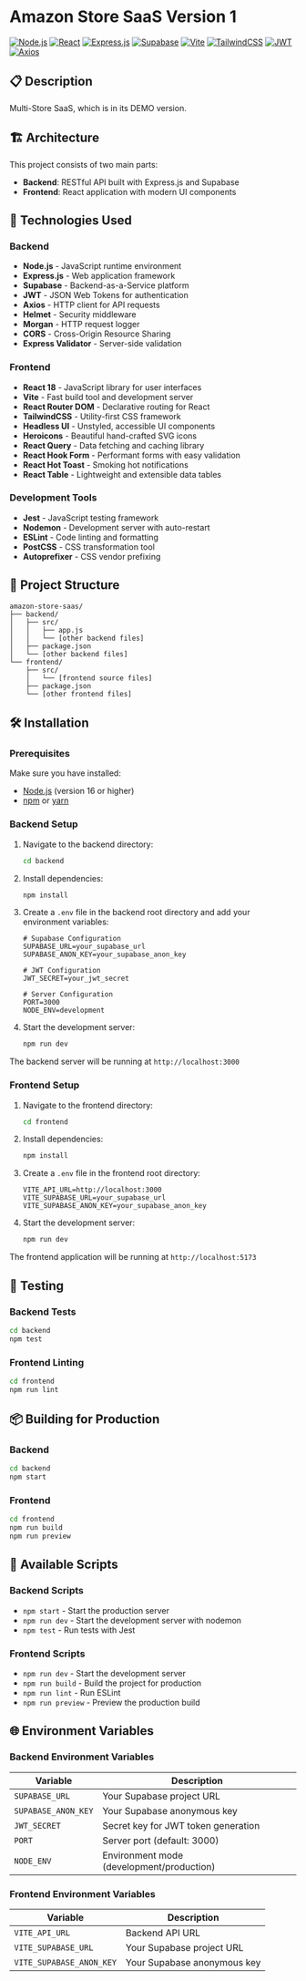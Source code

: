 # Amazon Store SaaS Version 1

[![Node.js](https://img.shields.io/badge/Node.js-43853D?style=for-the-badge&logo=node.js&logoColor=white)](https://nodejs.org/)
[![React](https://img.shields.io/badge/React-20232A?style=for-the-badge&logo=react&logoColor=61DAFB)](https://reactjs.org/)
[![Express.js](https://img.shields.io/badge/Express.js-404D59?style=for-the-badge&logo=express&logoColor=white)](https://expressjs.com/)
[![Supabase](https://img.shields.io/badge/Supabase-3ECF8E?style=for-the-badge&logo=supabase&logoColor=white)](https://supabase.com/)
[![Vite](https://img.shields.io/badge/Vite-646CFF?style=for-the-badge&logo=vite&logoColor=white)](https://vitejs.dev/)
[![TailwindCSS](https://img.shields.io/badge/Tailwind_CSS-38B2AC?style=for-the-badge&logo=tailwind-css&logoColor=white)](https://tailwindcss.com/)
[![JWT](https://img.shields.io/badge/JWT-black?style=for-the-badge&logo=JSON%20web%20tokens)](https://jwt.io/)
[![Axios](https://img.shields.io/badge/Axios-5A29E4?style=for-the-badge&logo=axios&logoColor=white)](https://axios-http.com/)

## 📋 Description

Multi-Store SaaS, which is in its DEMO version.


## 🏗️ Architecture

This project consists of two main parts:
- **Backend**: RESTful API built with Express.js and Supabase
- **Frontend**: React application with modern UI components

## 🚀 Technologies Used

### Backend
- **Node.js** - JavaScript runtime environment
- **Express.js** - Web application framework
- **Supabase** - Backend-as-a-Service platform
- **JWT** - JSON Web Tokens for authentication
- **Axios** - HTTP client for API requests
- **Helmet** - Security middleware
- **Morgan** - HTTP request logger
- **CORS** - Cross-Origin Resource Sharing
- **Express Validator** - Server-side validation

### Frontend
- **React 18** - JavaScript library for user interfaces
- **Vite** - Fast build tool and development server
- **React Router DOM** - Declarative routing for React
- **TailwindCSS** - Utility-first CSS framework
- **Headless UI** - Unstyled, accessible UI components
- **Heroicons** - Beautiful hand-crafted SVG icons
- **React Query** - Data fetching and caching library
- **React Hook Form** - Performant forms with easy validation
- **React Hot Toast** - Smoking hot notifications
- **React Table** - Lightweight and extensible data tables

### Development Tools
- **Jest** - JavaScript testing framework
- **Nodemon** - Development server with auto-restart
- **ESLint** - Code linting and formatting
- **PostCSS** - CSS transformation tool
- **Autoprefixer** - CSS vendor prefixing

## 📁 Project Structure

```
amazon-store-saas/
├── backend/
│   ├── src/
│   │   ├── app.js
│   │   └── [other backend files]
│   ├── package.json
│   └── [other backend files]
└── frontend/
    ├── src/
    │   └── [frontend source files]
    ├── package.json
    └── [other frontend files]
```

## 🛠️ Installation

### Prerequisites

Make sure you have installed:
- [Node.js](https://nodejs.org/) (version 16 or higher)
- [npm](https://www.npmjs.com/) or [yarn](https://yarnpkg.com/)

### Backend Setup

1. Navigate to the backend directory:
   ```bash
   cd backend
   ```

2. Install dependencies:
   ```bash
   npm install
   ```

3. Create a `.env` file in the backend root directory and add your environment variables:
   ```env
   # Supabase Configuration
   SUPABASE_URL=your_supabase_url
   SUPABASE_ANON_KEY=your_supabase_anon_key
   
   # JWT Configuration
   JWT_SECRET=your_jwt_secret
   
   # Server Configuration
   PORT=3000
   NODE_ENV=development
   ```

4. Start the development server:
   ```bash
   npm run dev
   ```

The backend server will be running at `http://localhost:3000`

### Frontend Setup

1. Navigate to the frontend directory:
   ```bash
   cd frontend
   ```

2. Install dependencies:
   ```bash
   npm install
   ```

3. Create a `.env` file in the frontend root directory:
   ```env
   VITE_API_URL=http://localhost:3000
   VITE_SUPABASE_URL=your_supabase_url
   VITE_SUPABASE_ANON_KEY=your_supabase_anon_key
   ```

4. Start the development server:
   ```bash
   npm run dev
   ```

The frontend application will be running at `http://localhost:5173`

## 🧪 Testing

### Backend Tests
```bash
cd backend
npm test
```

### Frontend Linting
```bash
cd frontend
npm run lint
```

## 📦 Building for Production

### Backend
```bash
cd backend
npm start
```

### Frontend
```bash
cd frontend
npm run build
npm run preview
```

## 🔧 Available Scripts

### Backend Scripts
- `npm start` - Start the production server
- `npm run dev` - Start the development server with nodemon
- `npm test` - Run tests with Jest

### Frontend Scripts
- `npm run dev` - Start the development server
- `npm run build` - Build the project for production
- `npm run lint` - Run ESLint
- `npm run preview` - Preview the production build

## 🌐 Environment Variables

### Backend Environment Variables
| Variable | Description |
|----------|-------------|
| `SUPABASE_URL` | Your Supabase project URL |
| `SUPABASE_ANON_KEY` | Your Supabase anonymous key |
| `JWT_SECRET` | Secret key for JWT token generation |
| `PORT` | Server port (default: 3000) |
| `NODE_ENV` | Environment mode (development/production) |

### Frontend Environment Variables
| Variable | Description |
|----------|-------------|
| `VITE_API_URL` | Backend API URL |
| `VITE_SUPABASE_URL` | Your Supabase project URL |
| `VITE_SUPABASE_ANON_KEY` | Your Supabase anonymous key |

